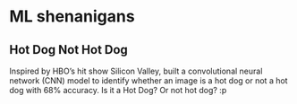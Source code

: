 # ML shenanigans 

## Hot Dog Not Hot Dog

Inspired by HBO’s hit show Silicon Valley, built a convolutional neural network (CNN) model to identify whether an image is a hot dog or not a hot dog with 68% accuracy. Is it a Hot Dog? Or not hot dog? :p
